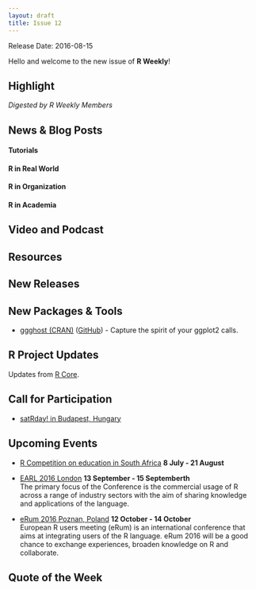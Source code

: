 ```yaml
---
layout: draft
title: Issue 12
---
```


Release Date: 2016-08-15

Hello and welcome to the new issue of **R Weekly**!

## Highlight

*Digested by R Weekly Members*


## News & Blog Posts

#### Tutorials



#### R in Real World



#### R in Organization


#### R in Academia



## Video and Podcast


## Resources


## New Releases


## New Packages & Tools

* [ggghost (CRAN)](https://cran.r-project.org/package=ggghost) ([GitHub](https://github.com/jonocarroll/ggghost)) - Capture the spirit of your ggplot2 calls.

## R Project Updates

Updates from [R Core](http://developer.r-project.org/blosxom.cgi/R-devel/NEWS).


## Call for Participation

+ [satRday! in Budapest, Hungary](http://budapest.satrdays.org/#cfp)

## Upcoming Events


+ [R Competition on education in South Africa](http://www.r-bloggers.com/r-competition-on-education-in-south-africa-july-and-august-2016/) **8 July - 21 August** 

+ [EARL 2016 London](https://earlconf.com/)  **13 September - 15 Septemberth** <br>
The primary focus of the Conference is the commercial usage of R across a range of industry sectors with the aim of sharing knowledge and applications of the language.<br /> 

+ [eRum 2016 Poznan, Poland](http://erum.ue.poznan.pl/)  **12 October - 14 October** <br>
European R users meeting (eRum) is an international conference that aims at integrating users of the R language. eRum 2016 will be a good chance to exchange experiences, broaden knowledge on R and collaborate. <br /> 

## Quote of the Week


<p><small id="page_view">&nbsp;</small></p>
